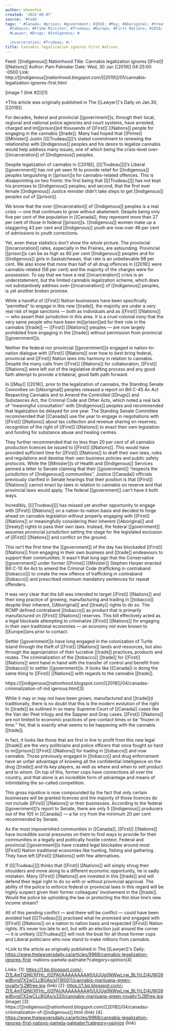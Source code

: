 ```yaml
---
author: ohmanfoo
created: '2022-08-07'
source: '#todo'
tags: ' #Canada; #prison; #government; #2016; #May; #Aboriginal; #treaty; #2019; #indigenous;
  #tobacco; #Prime Minister; #Trudeau; #Europe; #First Nations; #2018; #trade; #1600;
  #Lawyer; #Drugs; #Indigenous; #

  incarceration; #Trudeau; #;'
title: Cannabis legalization ignores First Nations
---
```


Feed: [[Indigenous]] Nationhood
Title: Cannabis legalization ignores [[First]] [[Nations]]
Author: Pam Palmater
Date: Wed, 30 Jan [[2019]] 04:25:00 -0500
Link: http://[[indigenous]]nationhood.blogspot.com/[[2019]]/01/cannabis-legalization-ignores-first.html
 
[image 1 (link #2)][1]
 
*This article was originally published in The [[Lawyer]]'s Daily on Jan.30, [[2019]].
 
For decades, federal and provincial [[government]]s, through their local, regional 
and national police agencies and court systems, have arrested, charged and 
im[[prison]]ed thousands of [[First]] [[Nations]] people for engaging in the cannabis [[trade]].
Many had hoped that [[Prime]] [[Minister]] Justin [[[[Trudeau]]]]’s stated commitment to 
renewing the relationship with [[Indigenous]] peoples and his desire to legalize 
cannabis would help address many issues, one of which being the crisis-level 
over-[[incarceration]] of [[Indigenous]] peoples.
 
Despite legalization of cannabis in [[2018]], [[[[Trudeau]]]]’s Liberal [[government]] has not 
yet seen fit to provide relief for [[Indigenous]] peoples languishing in [[prison]]s for
cannabis-related offences. This is disappointing on two fronts: the first being 
that [[[[Trudeau]]]] has not kept his promises to [[Indigenous]] peoples; and second, that 
the first ever female [[Indigenous]] Justice minister didn’t take steps to get 
[[Indigenous]] peoples out of [[prison]].
 
We know that the over-[[incarceration]] of [[Indigenous]] peoples is a real crisis — one
that continues to grow without abatement. Despite being only five per cent of 
the population in [[Canada]], they represent more than 27 per cent of those in 
federal [[prison]]s. [[Indigenous]] women make up a staggering 43 per cent and 
[[Indigenous]] youth are now over 46 per cent of admissions to youth corrections.
 
Yet, even these statistics don’t show the whole picture. The provincial 
[[incarceration]] rates, especially in the Prairies, are astounding. Provincial 
[[prison]]s can be as high as 80 per cent [[Indigenous]] peoples and for [[Indigenous]] 
girls in Saskatchewan, that rate is an unbelievable 98 per cent. We also know 
that more than half of all drug offences in [[2016]] were cannabis-related (58 per 
cent) and the majority of the charges were for possession. To say that we have a
real [[incarceration]] crisis is an understatement, but the limited cannabis 
legalization scheme, which does not substantively address over-[[incarceration]] of 
[[Indigenous]] peoples, is yet another broken promise.
 
While a handful of [[First]] Nation businesses have been specifically “permitted” to
engage in this new [[trade]], the majority are under a very real risk of legal 
sanctions — both as individuals and as [[First]] [[Nations]] — who assert their 
jurisdiction in this area. It is a cruel colonial irony that the very same 
people who have been im[[prison]]ed for their role in the cannabis [[trade]] — [[First]] 
[[Nations]] peoples — are now largely prohibited from engaging in the [[trade]] without 
permission from provincial [[government]]s.
 
Neither the federal nor provincial [[government]]s engaged in nation-to-nation 
dialogue with [[First]] [[Nations]] over how to best bring federal, provincial and [[First]]
Nation laws into harmony in relation to cannabis. Despite the many calls from 
[[First]] [[Nations]] for collaboration, [[First]] [[Nations]] were left out of the legislative 
drafting process and any good faith attempt to provide a trilateral, good faith 
path forward.
 
In [[May]] [[2018]], prior to the legalization of cannabis, the Standing Senate 
Committee on [[Aboriginal]] peoples released a report on Bill C-45 An Act Respecting
Cannabis and to Amend the Controlled [[Drugs]] and Substances Act, the Criminal Code
and Other Acts, which noted a real lack of “meaningful consultation” with 
[[Indigenous]] peoples and recommended that legalization be delayed for one year. 
The Standing Senate Committee recommended that [[Canada]] use the year to engage in 
negotiations with [[First]] [[Nations]] about tax collection and revenue sharing on 
reserves, recognition of the right of [[First]] [[Nations]] to enact their own 
legislation and funding for substance abuse and healing centres.
 
They further recommended that no less than 20 per cent of all cannabis 
production licences be issued to [[First]] [[Nations]]. This would have provided 
sufficient time for [[First]] [[Nations]] to draft their own laws, rules and regulations
and develop their own business policies and public safety protocols. While the 
[[Minister]]s of Health and [[Indigenous]] Services penned a letter to Senate claiming 
that their [[government]] “respects the jurisdiction of [[Indigenous]] communities”, 
Justice [[Canada]] officials previously clarified in Senate hearings that their 
position is that [[First]] [[Nations]] cannot enact by-laws in relation to cannabis on 
reserve and that provincial laws would apply. The federal [[government]] can’t have 
it both ways.
 
Incredibly, [[[[Trudeau]]]] has missed yet another opportunity to engage with [[First]] 
[[Nations]] on a nation-to-nation basis and decided to forge ahead on cannabis 
legislation without properly engaging with [[First]] [[Nations]] or meaningfully 
considering their inherent [[Aboriginal]] and [[treaty]] rights to pass their own laws. 
Instead, the federal [[government]] assumes provincial jurisdiction setting the 
stage for the legislated exclusion of [[First]] [[Nations]] and conflict on the ground.
 
This isn’t the first time the [[government]] of the day has blockaded [[First]] [[Nations]] 
from engaging in their own business and [[trade]] endeavours to support their 
communities. It wasn’t that long ago that the Conservative [[government]] under 
former [[Prime]] [[Minister]] Stephen Harper enacted Bill C-10 An Act to amend the 
Criminal Code (trafficking in contraband [[tobacco]]) to create the new offence of 
trafficking in contraband [[tobacco]] and prescribed minimum mandatory sentences for
repeat offenders.
 
It was very clear that the bill was intended to target [[First]] [[Nations]] and their 
long practice of growing, manufacturing and trading in [[tobacco]] despite their 
inherent, [[Aboriginal]] and [[treaty]] rights to do so. The RCMP defined contraband 
[[tobacco]] as product that is primarily manufactured on [[First]] [[Nations]] reserves. 
This bill effectively acted as a legal blockade attempting to criminalize [[First]] 
[[Nations]] for engaging in their own traditional economies — an economy not even 
known to [[Europe]]ans prior to contact.
 
Settler [[government]]s have long engaged in the colonization of Turtle Island 
through the theft of [[First]] [[Nations]] lands and resources, but also through the 
appropriation of their lucrative [[trade]] practices, products and routes. The 
criminalization of the [[tobacco]] [[trade]] for [[First]] [[Nations]] went hand in hand with 
the transfer of control and benefit from [[tobacco]] to settler [[government]]s. It 
looks like [[Canada]] is doing the same thing to [[First]] [[Nations]] with regards to the 
cannabis [[trade]].
 
https://[[indigenous]]nationhood.blogspot.com/[[2018]]/04/canadas-criminalization-of-ind
igenous.html[3]
 
While it may or may not have been grown, manufactured and [[trade]]d traditionally, 
there is no doubt that this is the modern evolution of the right to [[trade]] as 
outlined in so many Supreme Court of [[Canada]] cases like the Van der Peet trilogy 
and the Sappier and Gray cases. [[First]] [[Nations]] are not limited to economic 
practices of pre-contact times or be “frozen in time.” Yet, that is exactly what
seems to be happening with the cannabis [[trade]].
 
In fact, it looks like those that are first in line to profit from this new 
legal [[trade]] are the very politicians and police officers that once fought so 
hard to im[[prison]] [[First]] [[Nations]] for trading in [[tobacco]] and now cannabis. Those 
previously engaged in [[tobacco]] and drug enforcement have an unfair advantage of 
knowing all the confidential intelligence on the drug [[trade]] and its key players,
as well as where and when to sell product and to whom. On top of this, former 
cops have connections all over the country, and that alone is an incredible form
of advantage and means of intimidating the so-called competition.
 
This gross injustice is now compounded by the fact that only certain businesses 
will be granted licences and the majority of those licences do not include [[First]]
[[Nations]] or their businesses. According to the federal [[government]]’s report to 
Senate, there are only 5 [[Indigenous]] producers out of the 105 in [[Canada]] — a far 
cry from the minimum 20 per cent recommended by Senate.
 
As the most impoverished communities in [[Canada]], [[First]] [[Nations]] have incredible 
social pressures on them to find ways to provide for their communities in a 
legally and politically hostile context. Federal and provincial [[government]]s have
created legal blockades around most [[First]] Nation traditional economies like 
hunting, fishing and gathering. They have left [[First]] [[Nations]] with few 
alternatives.
 
If [[[[Trudeau]]]] thinks that [[First]] [[Nations]] will simply shrug their shoulders and move 
along to a different economic opportunity, he is sadly mistaken. Many [[First]] 
[[Nations]] are invested in this [[trade]] and will defend their legal right to do so 
with or without provincial approval. The ability of the police to enforce 
federal or provincial laws in this regard will be highly suspect given their 
former colleagues’ involvement in the [[trade]]. Would the police be upholding the 
law or protecting the thin blue line’s new income stream?
 
All of this pending conflict — and there will be conflict — could have been 
avoided had [[[[Trudeau]]]] practised what he promised and engaged with [[First]] [[Nations]] on
a nation to nation basis and respected [[First]] Nation rights. It’s never too late 
to act, but with an election just around the corner — it is unlikely [[[[Trudeau]]]] 
will rock the boat for all those former cops and Liberal politicians who now 
stand to make millions from cannabis.
 
*Link to the article as originally published in The [[Lawyer]]'s Daily:
https://www.thelawyersdaily.ca/articles/9968/cannabis-legalization-ignores-first
-nations-pamela-palmater?category=opinion[4]
 
 
Links: 
[1]: https://1.bp.blogspot.com/-Zt1L4mTQjNI/XFHc_i02PAI/AAAAAAAAAfI/UUUg0NWwLnw_BLYrLD4UWG9wiBynd7X2wCLcBGAs/s[[1600]]/cannabis-marijuana-green-royalty%2Bfree.jpg (link)
[2]: https://1.bp.blogspot.com/-Zt1L4mTQjNI/XFHc_i02PAI/AAAAAAAAAfI/UUUg0NWwLnw_BLYrLD4UWG9wiBynd7X2wCLcBGAs/s320/cannabis-marijuana-green-royalty%2Bfree.jpg (image)
[3]: https://[[indigenous]]nationhood.blogspot.com/[[2018]]/04/canadas-criminalization-of-[[indigenous]].html (link)
[4]: https://www.thelawyersdaily.ca/articles/9968/cannabis-legalization-ignores-first-nations-pamela-palmater?category=opinion (link)